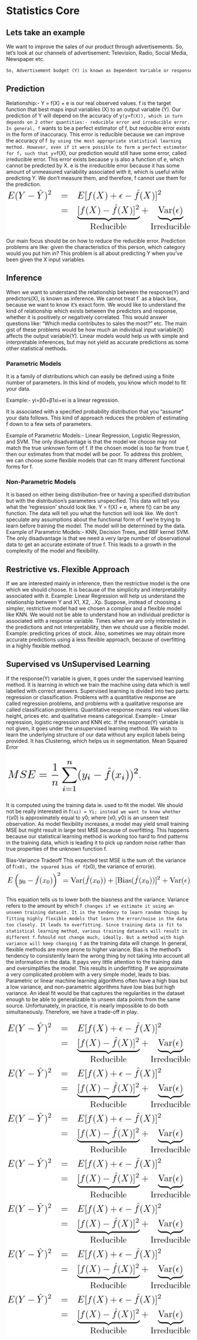 # Statistics Core

## Lets take an example
We want to improve the sales of our product through advertisements. So, let’s look at our channels of advertisement: Television, Radio, Social Media, Newspaper etc.
```markdown
So, Advertisement budget (Y) is known as Dependent Variable or response, and Television(X1), Radio(X2), Social Media(X3), Newspaper(X4) are known as Independent variable or predictors.
```

## Prediction
Relationship:- Y = f(X) + e is our real observed values.
f is the target function that best maps input variables (X) to an output variable (Y).
Our prediction of Y will depend on the accuracy of y`(y`=f`(X)), which in turn depends on 2 other quantities:- reducible error and irreducible error. In general, f` wants to be a perfect estimator of f, but reducible error exists in the form of inaccuracy. This error is reducible because we can improve the accuracy of f` by using the most appropriate statistical learning method. However, even if it were possible to form a perfect estimator for f, such that y`=f(X), our prediction would still have some error, called irreducible error. This error exists because y is also a function of e, which cannot be predicted by X. 
e is the irreducible error because it has some amount of unmeasured variability associated with it, which is useful while predicting Y. We don’t measure them, and therefore, f cannot use them for the prediction.
<img src="./images/Intitution.png" alt="data" class="inline"/>

Our main focus should be on how to reduce the reducible error. Prediction problems are like: given the characteristics of this person, which category would you put him in? This problem is all about predicting Y when you’ve been given the X input variables.

## Inference
When we want to understand the relationship between the response(Y) and predictors(X), is known as inference. We cannot treat f` as a black box, because we want to know it’s exact form. We would like to understand the kind of relationship which exists between the predictors and response, whether it is positively or negatively correlated.
This would answer questions like: “Which media contributes to sales the most?” etc. The main gist of these problems would be how much an individual input variable(X) affects the output variable(Y).
Linear models would help us with simple and interpretable inferences, but may not yield as accurate predictions as some other statistical methods.
### Parametric Models
It is a family of distributions which can easily be defined using a finite number of parameters. In this kind of models, you know which model to fit your data.

Example:- yi=β0+β1xi+ei is a linear regression.

It is associated with a specified probability distribution that you “assume” your data follows. This kind of approach reduces the problem of estimating f down to a few sets of parameters.

Example of Parametric Models:- Linear Regression, Logistic Regression, and SVM.
The only disadvantage is that the model we choose may not match the true unknown form of f. If the chosen model is too far from true f, then our estimates from that model will be poor. 
To address this problem, we can choose some flexible models that can fit many different functional forms for f.

### Non-Parametric Models
It is based on either being distribution-free or having a specified distribution but with the distribution’s parameters unspecified. This data will tell you what the ‘regression’ should look like.
Y = f(X) + e, where f() can be any function.
The data will tell you what the function will look like. We don’t speculate any assumptions about the functional form of f we’re trying to learn before training the model. The model will be determined by the data.
Example of Parametric Models:- KNN, Decision Trees, and RBF kernel SVM.
The only disadvantage is that we need a very large number of observational data to get an accurate estimate of true f. This leads to a growth in the complexity of the model and flexibility.

## Restrictive vs. Flexible Approach
If we are interested mainly in inference, then the restrictive model is the one which we should choose. It is because of the simplicity and interpretability associated with it. 
Example: Linear Regression will help us understand the relationship between Y and X1, X2, ..Xp.
Suppose, instead of choosing a simpler, restrictive model had we chosen a complex and a flexible model like KNN. We would not be able to understand how an individual predictor is associated with a response variable.
Times when we are only interested in the predictions and not interpretability, then we should use a flexible model.
Example: predicting prices of stock.
Also, sometimes we may obtain more accurate predictions using a less flexible approach, because of overfitting in a highly flexible method.

## Supervised vs UnSupervised Learning
If the response(Y) variable is given, it goes under the supervised learning method. It is learning in which we train the machine using data which is well labelled with correct answers. 
Supervised learning is divided into two parts: regression or classification. Problems with a quantitative response are called regression problems, and problems with a qualitative response are called classification problems. Quantitative response means real values like height, prices etc. and qualitative means categorical.
Example:- Linear regression, logistic regression and KNN etc.
If the response(Y) variable is not given, it goes under the unsupervised learning method. We wish to learn the underlying structure of our data without any explicit labels being provided. 
It has Clustering, which helps us in segmentation.
Mean Squared Error





<img src="./images/Intitution1.png" alt="data" class="inline"/>

It is computed using the training data ie. used to fit the model. We should not be really interested in f`(xi) = Yi; instead we want to know whether f`(x0) is approximately equal to y0; where (x0, y0) is an unseen test observation.
As model flexibility increases, a model may yield small training MSE but might result in large test MSE because of overfitting. This happens because our statistical learning method is working too hard to find patterns in the training data, which is leading it to pick up random noise rather than true properties of the unknown function f.

Bias-Variance Tradeoff
This expected test MSE is the sum of: the variance of f`(x0), the squared bias of f`(x0), the variance of error(e).
<img src="./images/Intitution2.png" alt="data" class="inline"/>

This equation tells us to lower both the biasness and the variance. 
Variance refers to the amount by which f` changes if we estimate it using an unseen training dataset. It is the tendency to learn random things by fitting highly flexible models that learn the error/noise in the data too closely. It leads to overfitting. Since training data is fit to statistical learning method, various training datasets will result in different f`. f`should not change much, ideally. But a method with high variance will keep changing f` as the training data will change. In general, flexible methods are more prone to higher variance.
Bias is the method’s tendency to consistently learn the wrong thing by not taking into account all the information in the data. It pays very little attention to the training data and oversimplifies the model. This results in underfitting. If we approximate a very complicated problem with a very simple model, leads to bias.
Parametric or linear machine learning algorithms often have a high bias but a low variance, and non-parametric algorithms have low bias but high variance.
An ideal fit would be that captures the regularities in the dataset enough to be able to generalizable to unseen data points from the same source. Unfortunately, in practice, it is nearly impossible to do both simultaneously. Therefore, we have a trade-off in play.

<img src="./images/Intitution.png" alt="data" class="inline"/>
<img src="./images/Intitution.png" alt="data" class="inline"/>
<img src="./images/Intitution.png" alt="data" class="inline"/>
<img src="./images/Intitution.png" alt="data" class="inline"/>
<img src="./images/Intitution.png" alt="data" class="inline"/>
<img src="./images/Intitution.png" alt="data" class="inline"/>
<img src="./images/Intitution.png" alt="data" class="inline"/>
